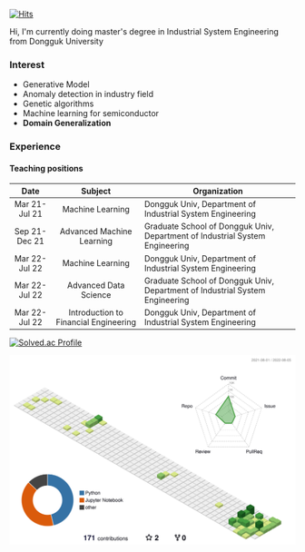 [![Hits](https://hits.seeyoufarm.com/api/count/incr/badge.svg?url=https%3A%2F%2Fgithub.com%2Fandrew0411%2Fandrew0411&count_bg=%232244DF&title_bg=%23D51111&icon=&icon_color=%23E7E7E7&title=hits&edge_flat=false)](https://hits.seeyoufarm.com)

Hi, I'm currently doing master's degree in Industrial System Engineering from Dongguk University

### Interest
- Generative Model
- Anomaly detection in industry field
- Genetic algorithms
- Machine learning for semiconductor
- **Domain Generalization**



### Experience
#### Teaching positions

|Date|Subject|Organization|
|:-------------:|:-------:|------------|
|Mar 21-Jul 21|Machine Learning|Dongguk Univ, Department of Industrial System Engineering|
|Sep 21-Dec 21|Advanced Machine Learning|Graduate School of Dongguk Univ, Department of Industrial System Engineering|
|Mar 22-Jul 22|Machine Learning|Dongguk Univ, Department of Industrial System Engineering|
|Mar 22-Jul 22|Advanced Data Science|Graduate School of Dongguk Univ, Department of Industrial System Engineering|
|Mar 22-Jul 22|Introduction to Financial Engineering|Dongguk Univ, Department of Industrial System Engineering|


[![Solved.ac Profile](http://mazassumnida.wtf/api/v2/generate_badge?boj=96andrew)](https://solved.ac/96andrew/)

![](./profile-3d-contrib/profile-green-animate.svg)



<!--
**andrew0411/andrew0411** is a ✨ _special_ ✨ repository because its `README.md` (this file) appears on your GitHub profile.

Here are some ideas to get you started:

- 🔭 I’m currently working on ...
- 🌱 I’m currently learning ...
- 👯 I’m looking to collaborate on ...
- 🤔 I’m looking for help with ...
- 💬 Ask me about ...
- 📫 How to reach me: ...
- 😄 Pronouns: ...
- ⚡ Fun fact: ...
-->
